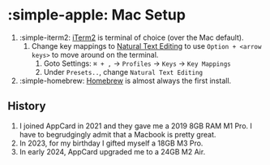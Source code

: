 # :simple-apple: Mac Setup

1. :simple-iterm2: [iTerm2](https://iterm2.com/) is terminal of choice (over the Mac default).
    1. Change key mappings to [Natural Text Editing](https://superuser.com/a/1157575) to use `Option + <arrow keys>` to move around on the terminal.
        1. Goto Settings: `⌘ + ,` → `Profiles` → `Keys` → `Key Mappings`
        2. Under `Presets..`, change `Natural Text Editing`
2. :simple-homebrew: [Homebrew](https://brew.sh/) is almost always the first install.

## History

1. I joined AppCard in 2021 and they gave me a 2019 8GB RAM M1 Pro. I have to begrudgingly admit that a Macbook is pretty great. 
2. In 2023, for my birthday I gifted myself a 18GB M3 Pro.
3. In early 2024, AppCard upgraded me to a 24GB M2 Air.
